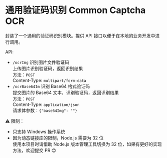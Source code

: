 # 通用验证码识别 Common Captcha OCR

封装了一个通用的验证码识别模块。提供 API 接口以便于在本地的业务开发中进行调用。

API:

- `/ocrImg` 识别图片文件验证码  
  上传图片识别验证码，返回识别结果  
  方法：`POST`  
  Content-Type: `multipart/form-data`
- `/ocrBase64Im` 识别 Base64 格式验证码  
  提交图片的 Base64 文本，识别验证码，返回识别结果  
  方法：`POST`  
  Content-Type: `application/json`  
  请求体参数：`{"base64Img": ""}`

⚠️ 限制：

- 只支持 Windows 操作系统
- 因为动态链接库的限制，Node.js 需要为 32 位  
  使用本项目时请借助 Node.js 版本管理工具切换为 32 位，如果有更好的实现方法，欢迎提交 PR 😊
